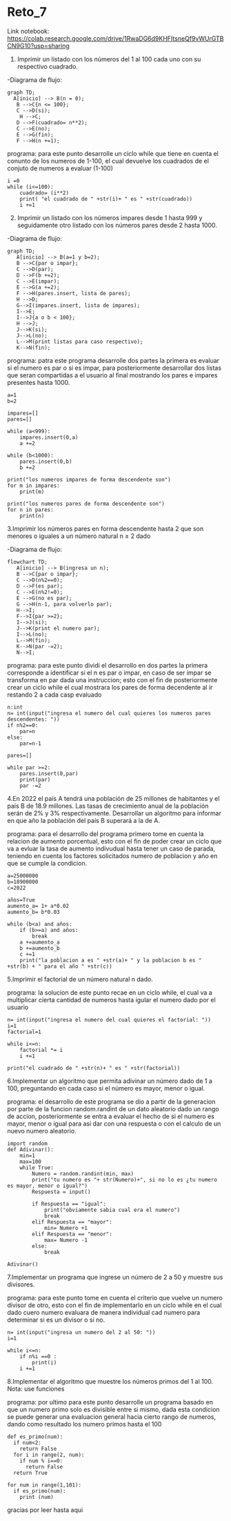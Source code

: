 # Reto_7

Link notebook: https://colab.research.google.com/drive/1RwaDG6d9KHFItsneQf9vWUrGTBCN9G10?usp=sharing


1. Imprimir un listado con los números del 1 al 100 cada uno con su respectivo cuadrado.
   
-Diagrama de flujo:

```mermaid
graph TD;
  A[inicio] --> B(n = 0);
   B -->C{n <= 100};
   C -->D(si);
    H -->C;
   D -->F(cuadrado= n**2);
   C -->E(no);
   E -->G(fin);
   F -->H(n +=1);
```
programa: para este punto desarrolle un ciclo while que tiene en cuenta el conunto de los numeros de 1-100, el cual devuelve los cuadrados de el conjuto de numeros a evaluar (1-100)

```pseudocode
i =0
while (i<=100):
    cuadrado= (i**2)
    print( "el cuadrado de " +str(i)+ " es " +str(cuadrado))
    i +=1
```
2. Imprimir un listado con los números impares desde 1 hasta 999 y seguidamente otro listado con los números pares desde 2 hasta 1000.

-Diagrama de flujo:
```mermaid
graph TD;
   A[inicio] --> B(a=1 y b=2);
   B -->C{par o impar};
   C -->D(par);
   D -->F(b +=2);
   C -->E(impar);
   E -->G(a +=2);
   F -->H(pares.insert, lista de pares);
   H -->D;
   G-->I(impares.insert, lista de impares);
   I-->E;
   I-->J{a o b < 100};
   H -->J;
   J-->K(si);
   J-->L(no);
   L-->M(print listas para caso respectivo);
   K-->N(fin);
```
programa: patra este programa desarrolle dos partes la primera es evaluar si el numero es par o si es impar, para posteriormente desarrollar dos listas que seran compartidas a el usuario al final mostrando los pares e impares presentes hasta 1000.

```pseudocode
a=1
b=2

impares=[]
pares=[]

while (a<999):
    impares.insert(0,a)
    a +=2

while (b<1000):
    pares.insert(0,b)
    b +=2

print("los numeros impares de forma descendente son")
for m in impares:
    print(m)

print("los numeros pares de forma descendente son")
for n in pares:
    print(n)
```
3.Imprimir los números pares en forma descendente hasta 2 que son menores o iguales a un número natural n ≥ 2 dado

-Diagrama de flujo:
```mermaid
flowchart TD;
   A[inicio] --> B(ingresa un n);
   B -->C{par o impar};
   C -->D(n%2==0);
   D -->F(es par);
   C -->E(n%2!=0);
   E -->G(no es par);
   G -->H(n-1, para volverlo par);
   H-->I;
   F-->I{par >=2};
   I-->J(si);
   J-->K(print el numero par);
   I-->L(no);
   L-->M(fin);
   K-->N(par -=2);
   N-->I;
```
programa: para este punto dividi el desarrollo en dos partes la primera corresponde a identificar si el n es par o impar, en caso de ser impar se transforma en par dada una instruccion; esto con el fin de posteriormente crear un ciclo while el cual mostrara los pares de forma decendente al ir restando 2 a cada casp evaluado

```pseudocode
n:int
n= int(input("ingresa el numero del cual quieres los numeros pares descendentes: "))
if n%2==0:
    par=n
else:
    par=n-1

pares=[]

while par >=2:
    pares.insert(0,par)
    print(par)
    par -=2
```
4.En 2022 el país A tendrá una población de 25 millones de habitantes y el país B de 18.9 millones. Las tasas de crecimiento anual de la población serán de 2% y 3% respectivamente. Desarrollar un algoritmo para informar en que año la población del país B superará a la de A.

programa: para el desarrollo del programa primero tome en cuenta la relacion de aumento porcentual, esto con el fin de poder crear un ciclo que va a evluar la tasa de aumento indivudual hasta tener un caso de parada, teniendo en cuenta los factores solicitados numero de poblacion y año en que se cumple la condicion.

```pseudocode
a=25000000
b=18900000
c=2022

años=True
aumento_a= 1+ a*0.02
aumento_b= b*0.03

while (b<a) and años:
    if (b>=a) and años:
        break
    a +=aumento_a
    b +=aumento_b
    c +=1
    print("la poblacion a es " +str(a)+ " y la poblacion b es " +str(b) + " para el año " +str(c))
```
5.Imprimir el factorial de un número natural n dado.

programa: la solucion de este punto recae en un ciclo while, el cual va a multiplicar cierta cantidad de numeros hasta igular el numero dado por el usuario 

```pseudocode
n= int(input("ingresa el numero del cual quieres el factorial: "))
i=1
factorial=1

while i<=n:
    factorial *= i
    i +=1
   
print("el cuadrado de " +str(n)+ " es " +str(factorial))
```
6.Implementar un algoritmo que permita adivinar un número dado de 1 a 100, preguntando en cada caso si el número es mayor, menor o igual.

programa: el desarrollo de este programa se dio a partir de la generacion por parte de la funcion random.randint de un dato aleatorio dado un rango de accion, posteriormente se entra a evaluar el hecho de si el numero es mayor, menor o igual para asi dar con una respuesta o con el calculo de un nuevo numero aleatorio.

```pseudocode
import random
def Adivinar():
    min=1
    max=100
    while True:
        Numero = random.randint(min, max) 
        print("tu numero es "+ str(Numero)+", si no lo es ¿tu numero es mayor, menor o igual?")
        Respuesta = input()
        
        if Respuesta == "igual":
            print("obviamente sabia cual era el numero")
            break
        elif Respuesta == "mayor":
            min= Numero +1   
        elif Respuesta == "menor":
            max= Numero -1
        else:
            break

Adivinar()
```
7.Implementar un programa que ingrese un número de 2 a 50 y muestre sus divisores.

programa: para este punto tome en cuenta el criterio que vuelve un numero divisor de otro, esto con el fin de implementarlo en un ciclo while en el cual dado cuero numero evaluara de manera individual cad numero para determinar si es un divisor o si no.

```pseudocode
n= int(input("ingresa un numero del 2 al 50: "))
i=1

while i<=n:
    if n%i ==0 :
        print(i)
    i +=1
```
8.Implementar el algoritmo que muestre los números primos del 1 al 100. Nota: use funciones

programa: por ultimo para este punto desarrolle un programa basado en que un numero primo solo es divisible entre si mismo, dada esta condicion se puede generar una evaluacion general hacia cierto rango de numeros, dando como resultado los numero primos hasta el 100

```pseudocode
def es_primo(num):
  if num<2:
    return False
  for i in range(2, num):
    if num % i==0:
      return False
  return True

for num in range(1,101):
  if es_primo(num):
    print (num)
```
gracias por leer hasta aqui 
